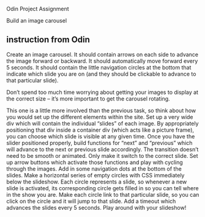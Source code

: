 Odin Project Assignment

Build an image carousel

## instruction from Odin

Create an image carousel. It should contain arrows on each side to advance the image forward or backward. It should automatically move forward every 5 seconds. It should contain the little navigation circles at the bottom that indicate which slide you are on (and they should be clickable to advance to that particular slide).

Don’t spend too much time worrying about getting your images to display at the correct size – it’s more important to get the carousel rotating.

This one is a little more involved than the previous task, so think about how you would set up the different elements within the site.
Set up a very wide div which will contain the individual “slides” of each image. By appropriately positioning that div inside a container div (which acts like a picture frame), you can choose which slide is visible at any given time.
Once you have the slider positioned properly, build functions for “next” and “previous” which will advance to the next or previous slide accordingly. The transition doesn’t need to be smooth or animated. Only make it switch to the correct slide.
Set up arrow buttons which activate those functions and play with cycling through the images.
Add in some navigation dots at the bottom of the slides. Make a horizontal series of empty circles with CSS immediately below the slideshow. Each circle represents a slide, so whenever a new slide is activated, its corresponding circle gets filled in so you can tell where in the show you are. Make each circle link to that particular slide, so you can click on the circle and it will jump to that slide.
Add a timeout which advances the slides every 5 seconds.
Play around with your slideshow!

